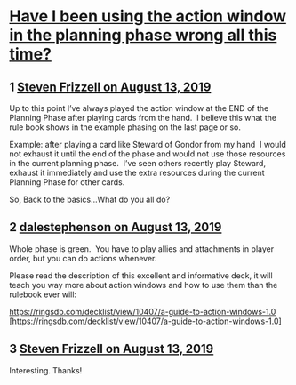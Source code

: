 # [Have I been using the action window in the planning phase wrong all this time?](https://community.fantasyflightgames.com/topic/298808-have-i-been-using-the-action-window-in-the-planning-phase-wrong-all-this-time/)

## 1 [Steven Frizzell on August 13, 2019](https://community.fantasyflightgames.com/topic/298808-have-i-been-using-the-action-window-in-the-planning-phase-wrong-all-this-time/?do=findComment&comment=3762536)

Up to this point I’ve always played the action window at the END of the Planning Phase after playing cards from the hand.  I believe this what the rule book shows in the example phasing on the last page or so.  

Example: after playing a card like Steward of Gondor from my hand  I would not exhaust it until the end of the phase and would not use those resources in the current planning phase.  I’ve seen others recently play Steward, exhaust it immediately and use the extra resources during the current Planning Phase for other cards.

So, Back to the basics...What do you all do? 

## 2 [dalestephenson on August 13, 2019](https://community.fantasyflightgames.com/topic/298808-have-i-been-using-the-action-window-in-the-planning-phase-wrong-all-this-time/?do=findComment&comment=3762547)

Whole phase is green.  You have to play allies and attachments in player order, but you can do actions whenever.

Please read the description of this excellent and informative deck, it will teach you way more about action windows and how to use them than the rulebook ever will:

https://ringsdb.com/decklist/view/10407/a-guide-to-action-windows-1.0 [https://ringsdb.com/decklist/view/10407/a-guide-to-action-windows-1.0]

## 3 [Steven Frizzell on August 13, 2019](https://community.fantasyflightgames.com/topic/298808-have-i-been-using-the-action-window-in-the-planning-phase-wrong-all-this-time/?do=findComment&comment=3762636)

Interesting. Thanks!

